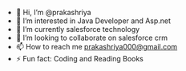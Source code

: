 - 👋 Hi, I’m @prakashriya
- 👀 I’m interested in Java Developer and Asp.net
- 🌱 I’m currently salesforce technology
- 💞️ I’m looking to collaborate on salesforce crm
- 📫 How to reach me prakashriya000@gmail.com
- ⚡ Fun fact: Coding and Reading Books

<!---
prakashriya/prakashriya is a ✨ special ✨ repository because its `README.md` (this file) appears on your GitHub profile.
You can click the Preview link to take a look at your changes.
--->
